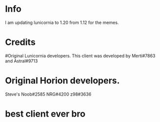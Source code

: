 
# Info
I am updating lunicornia to 1.20 from 1.12 for the memes.

# Credits
#Original Lunicornia developers.
This client was developed by Merti#7863 and Astral#9713

# Original Horion developers.
Steve's Noob#2585
NRG#4200
z98#3636

# best client ever bro